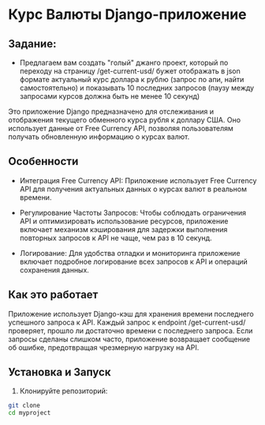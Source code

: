 # Курс Валюты Django-приложение
## Задание:
- Предлагаем вам создать "голый" джанго проект, который по переходу на страницу /get-current-usd/ бужет отображать в json формате актуальный курс доллара к рублю
  (запрос по апи, найти самостоятельно) и показывать 10 последних запросов (паузу между запросами курсов должна быть не менее 10 секунд)



Это приложение Django предназначено для отслеживания и отображения текущего обменного курса рубля к доллару США. Оно использует 
данные от Free Currency API, позволяя пользователям получать обновленную информацию о курсах валют.

## Особенности
- Интеграция Free Currency API: Приложение использует Free Currency API для получения актуальных данных о курсах валют в реальном времени.
  
- Регулирование Частоты Запросов: Чтобы соблюдать ограничения API и оптимизировать использование ресурсов, приложение включает механизм кэширования для задержки выполнения повторных запросов к API не чаще, чем раз в 10 секунд.
  
- Логирование: Для удобства отладки и мониторинга приложение включает подробное логирование всех запросов к API и операций сохранения данных.

## Как это работает
Приложение использует Django-кэш для хранения времени последнего успешного запроса к API. 
Каждый запрос к endpoint /get-current-usd/ проверяет, прошло ли достаточно времени с последнего запроса. Если запросы сделаны слишком часто, приложение возвращает сообщение об ошибке, предотвращая чрезмерную нагрузку на API.


## Установка и Запуск

1. Клонируйте репозиторий:

```sh
git clone 
cd myproject

```
